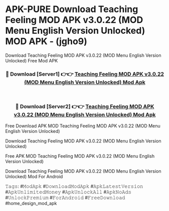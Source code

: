 # APK-PURE Download Teaching Feeling MOD APK v3.0.22 (MOD Menu English Version Unlocked) MOD APK - (jgho9)
Download Teaching Feeling MOD APK v3.0.22 (MOD Menu English Version Unlocked) Free Mod APK

<div align="center">
<h3>🔴 Download [Server1] 👉👉 <a href="https://apk-comot.site?title=Teaching_Feeling_MOD_APK_v3.0.22_(MOD_Menu_English_Version_Unlocked)">Teaching Feeling MOD APK v3.0.22 (MOD Menu English Version Unlocked) Mod Apk</a></h3><br>

<h3>🔴 Download [Server2] 👉👉 <a href="https://apk-comot.site?title=Teaching_Feeling_MOD_APK_v3.0.22_(MOD_Menu_English_Version_Unlocked)">Teaching Feeling MOD APK v3.0.22 (MOD Menu English Version Unlocked) Mod Apk</a></h3>
</div>


Free Download APK MOD Teaching Feeling MOD APK v3.0.22 (MOD Menu English Version Unlocked)

Download Teaching Feeling MOD APK v3.0.22 (MOD Menu English Version Unlocked) 

Free APK MOD Teaching Feeling MOD APK v3.0.22 (MOD Menu English Version Unlocked) 

Download Teaching Feeling MOD APK v3.0.22 (MOD Menu English Version Unlocked) Mod For Android

𝚃𝚊𝚐𝚜: #𝙼𝚘𝚍𝙰𝚙𝚔 #𝙳𝚘𝚠𝚗𝚕𝚘𝚊𝚍𝙼𝚘𝚍𝙰𝚙𝚔 #𝙰𝚙𝚔𝙻𝚊𝚝𝚎𝚜𝚝𝚅𝚎𝚛𝚜𝚒𝚘𝚗 #𝙰𝚙𝚔𝚄𝚗𝚕𝚒𝚖𝚒𝚝𝚎𝚍𝙼𝚘𝚗𝚎𝚢 #𝙰𝚙𝚔𝚄𝚗𝚕𝚘𝚌𝚔𝙰𝚕𝚕 #𝙰𝚙𝚔𝙽𝚘𝙰𝚍𝚜 #𝚄𝚗𝚕𝚘𝚌𝚔𝙿𝚛𝚎𝚖𝚒𝚞𝚖 #𝙵𝚘𝚛𝙰𝚗𝚍𝚛𝚘𝚒𝚍 #𝙵𝚛𝚎𝚎𝙳𝚘𝚠𝚗𝚕𝚘𝚊𝚍 #home_design_mod_apk